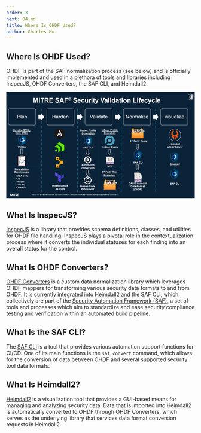 ```yaml
---
order: 3
next: 04.md
title: Where Is OHDF Used?
author: Charles Hu
---
```


## Where Is OHDF Used?

OHDF is part of the SAF normalization process (see below) and is officially implemented and used in a plethora of tools and libraries including InspecJS, OHDF Converters, the SAF CLI, and Heimdall2.

![](./img/saf_security_validation_lifecycle.png)

## What Is InspecJS?

[InspecJS](https://github.com/mitre/heimdall2/tree/master/libs/inspecjs) is a library that provides schema definitions, classes, and utilities for OHDF file handling. InspecJS plays a pivotal role in the contextualization process where it converts the individual statuses for each finding into an overall status for the control.

## What Is OHDF Converters?

[OHDF Converters](https://github.com/mitre/heimdall2/tree/master/libs/hdf-converters) is a custom data normalization library which leverages OHDF mappers for transforming various security data formats to and from OHDF. It is currently integrated into [Heimdall2](https://github.com/mitre/heimdall2) and the [SAF CLI](https://github.com/mitre/saf), which collectively are part of the [Security Automation Framework (SAF)](https://saf.mitre.org/#/), a set of tools and processes which aim to standardize and ease security compliance testing and verification within an automated build pipeline.

## What Is the SAF CLI?

The [SAF CLI](https://github.com/mitre/saf) is a tool that provides various automation support functions for CI/CD. One of its main functions is the `saf convert` command, which allows for the conversion of data between OHDF and several supported security tool data formats.

## What Is Heimdall2?

[Heimdall2](https://github.com/mitre/heimdall2) is a visualization tool that provides a GUI-based means for managing and analyzing security data. Data that is imported into Heimdall2 is automatically converted to OHDF through OHDF Converters, which serves as the underlying library that services data format conversion requests in Heimdall2.